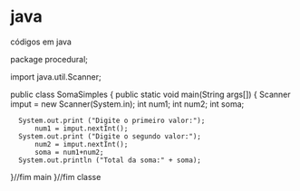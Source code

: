 # java
códigos em java

package procedural;

import java.util.Scanner;

public class SomaSimples
{
  public static void main(String args[]) 
  {
	  Scanner imput = new Scanner(System.in);
	      int num1;
	      int num2;
	      int soma;
	      
	  System.out.print ("Digite o primeiro valor:");
	      num1 = imput.nextInt();
	  System.out.print ("Digite o segundo valor:");
	      num2 = imput.nextInt();
	      soma = num1+num2;
	  System.out.println ("Total da soma:" + soma);
  }//fim main
}//fim classe
